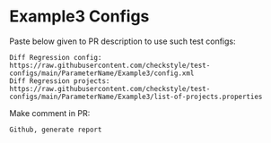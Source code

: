 # Example3 Configs
Paste below given to PR description to use such test configs:
```
Diff Regression config: https://raw.githubusercontent.com/checkstyle/test-configs/main/ParameterName/Example3/config.xml
Diff Regression projects: https://raw.githubusercontent.com/checkstyle/test-configs/main/ParameterName/Example3/list-of-projects.properties
```
Make comment in PR:
```
Github, generate report
```
